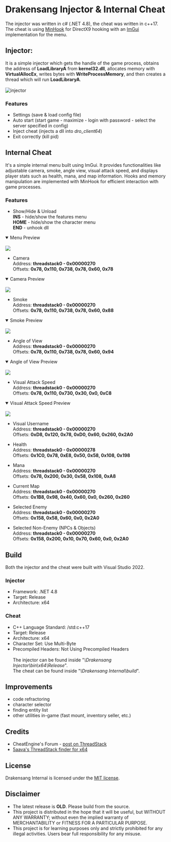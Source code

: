 # Drakensang Injector & Internal Cheat

The injector was written in c# (.NET 4.8), the cheat was written in c++17. The cheat is using [MinHook](https://github.com/TsudaKageyu/minhook) for DirectX9 hooking with an [ImGui](https://github.com/ocornut/imgui) implementation for the menu.

## Injector:
It is a simple injector which gets the handle of the game process, obtains the address of **LoadLibraryA** from **kernel32.dll**, allocates memory with **VirtualAllocEx**, writes bytes with **WriteProcessMemory**, and then creates a thread which will run **LoadLibraryA**.<br><br>
![injector](https://raw.githubusercontent.com/N3agu/Drakensang-Internal/main/images/injector.png)

### Features
- Settings (save & load config file)
- Auto start (start game - maximize - login with password - select the server specified in config)
- Inject cheat (injects a dll into *dro_client64*)
- Exit correctly (kill pid)

## Internal Cheat
It's a simple internal menu built using ImGui. It provides functionalities like adjustable camera, smoke, angle view, visual attack speed, and displays player stats such as health, mana, and map information. Hooks and memory manipulation are implemented with MinHook for efficient interaction with game processes.

### Features
- Show/Hide & Unload<br>
**INS** - hide/show the features menu<br>
**HOME** - hide/show the character menu<br>
**END** - unhook dll
<details open>
<summary>Menu Preview</summary>
<br>
<img src="https://raw.githubusercontent.com/N3agu/Drakensang-Internal/main/images/menu.png">
</details>

- Camera<br>
Address: **threadstack0 - 0x00000270**<br>
Offsets: **0x78, 0x110, 0x738, 0x78, 0x60, 0x78**
<details open>
<summary>Camera Preview</summary>
<br>
<img src="https://raw.githubusercontent.com/N3agu/Drakensang-Internal/main/images/camera.png">
</details>

- Smoke<br>
Address: **threadstack0 - 0x00000270**<br>
Offsets: **0x78, 0x110, 0x738, 0x78, 0x60, 0x88**
<details open>
<summary>Smoke Preview</summary>
<br>
<img src="https://raw.githubusercontent.com/N3agu/Drakensang-Internal/main/images/smoke.png">
</details>

- Angle of View<br>
Address: **threadstack0 - 0x00000270**<br>
Offsets: **0x78, 0x110, 0x738, 0x78, 0x60, 0x94**
<details open>
<summary>Angle of View Preview</summary>
<br>
<img src="https://raw.githubusercontent.com/N3agu/Drakensang-Internal/main/images/angle.png">
</details>

- Visual Attack Speed<br>
Address: **threadstack0 - 0x00000270**<br>
Offsets: **0x78, 0x110, 0x730, 0x30, 0x0, 0xC8**
<details open>
<summary>Visual Attack Speed Preview</summary>
<br>
<img src="https://raw.githubusercontent.com/N3agu/Drakensang-Internal/main/images/attackspeed.gif">
</details>

- Visual Username<br>
Address: **threadstack0 - 0x00000270**<br>
Offsets: **0xD8, 0x120, 0x78, 0xD0, 0x60, 0x260, 0x2A0**

- Health<br>
Address: **threadstack0 - 0x00000278**<br>
Offsets: **0x1C0, 0x78, 0xE8, 0x50, 0x58, 0x108, 0x198**

- Mana<br>
Address: **threadstack0 - 0x00000270**<br>
Offsets: **0x78, 0x200, 0x30, 0x58, 0x108, 0xA8**

- Current Map<br>
Address: **threadstack0 - 0x00000270**<br>
Offsets: **0x1B8, 0x98, 0x40, 0x60, 0x0, 0x260, 0x260**

- Selected Enemy<br>
Address: **threadstack0 - 0x00000270**<br>
Offsets: **0x158, 0x58, 0x60, 0x0, 0x2A0**

- Selected Non-Enemy (NPCs & Objects)<br>
Address: **threadstack0 - 0x00000270**<br>
Offsets: **0x158, 0x200, 0x10, 0x70, 0x60, 0x0, 0x2A0**

## Build
Both the injector and the cheat were built with Visual Studio 2022.

### Injector
- Framework: .NET 4.8<br>
- Target: Release<br>
- Architecture: x64

### Cheat
- C++ Language Standard: /std:c++17<br>
- Target: Release<br>
- Architecture: x64<br>
- Character Set: Use Multi-Byte<br>
- Precompiled Headers: Not Using Precompiled Headers<br><br>
The injector can be found inside "*\Drakensang Injector\bin\x64\Release*".<br>
The cheat can be found inside "*\Drakensang Internal\build*".

## Improvements
- code refractoring
- character selector
- finding entity list
- other utilities in-game (fast mount, inventory seller, etc.)

## Credits
- CheatEngine's Forum - [post on ThreadStack](https://forum.cheatengine.org/viewtopic.php?p=5487976#5487976)
- [5aava's ThreadStack finder for x64](https://github.com/5aava/cheatengine-threadstack-finder-x64)

## License
Drakensang Internal is licensed under the [MIT license](https://github.com/N3agu/Drakensang-Internal/blob/main/LICENSE).

## Disclaimer
- The latest release is **OLD**. Please build from the source.
- This project is distributed in the hope that it will be useful, but WITHOUT ANY WARRANTY; without even the implied warranty of MERCHANTABILITY or FITNESS FOR A PARTICULAR PURPOSE.
- This project is for learning purposes only and strictly prohibited for any illegal activities. Users bear full responsibility for any misuse.
